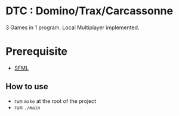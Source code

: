 # DTC : Domino/Trax/Carcassonne
3 Games in 1 program. Local Multiplayer implemented.

# Prerequisite
- [SFML](https://www.sfml-dev.org/)

## How to use
- run `make` at the root of the project
- run `./main`
